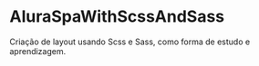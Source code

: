 # AluraSpaWithScssAndSass
Criação de layout usando Scss e Sass, como forma de estudo e aprendizagem.
